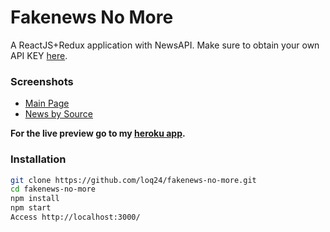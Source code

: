 # Fakenews No More
A ReactJS+Redux application with NewsAPI. Make sure to obtain your own API KEY [here](https://newsapi.org/).

### Screenshots
- [Main Page](https://www.screencast.com/t/cTbymhJ6)
- [News by Source](https://www.screencast.com/t/wsIJnLLPOLoQ)

**For the live preview go to my [heroku app](https://fakenews-no-more.herokuapp.com/).**

### Installation
```sh
git clone https://github.com/loq24/fakenews-no-more.git
cd fakenews-no-more
npm install
npm start
Access http://localhost:3000/
```